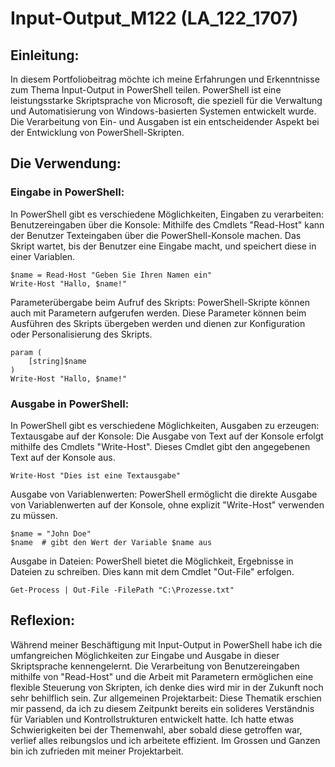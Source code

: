 # Input-Output_M122 (LA_122_1707)
## Einleitung:
In diesem Portfoliobeitrag möchte ich meine Erfahrungen und Erkenntnisse zum Thema Input-Output in PowerShell teilen. PowerShell ist eine leistungsstarke Skriptsprache von Microsoft, die speziell für die Verwaltung und Automatisierung von Windows-basierten Systemen entwickelt wurde. Die Verarbeitung von Ein- und Ausgaben ist ein entscheidender Aspekt bei der Entwicklung von PowerShell-Skripten.
## Die Verwendung:
### Eingabe in PowerShell:
In PowerShell gibt es verschiedene Möglichkeiten, Eingaben zu verarbeiten:
Benutzereingaben über die Konsole: Mithilfe des Cmdlets "Read-Host" kann der Benutzer Texteingaben über die PowerShell-Konsole machen. Das Skript wartet, bis der Benutzer eine Eingabe macht, und speichert diese in einer Variablen.
```
$name = Read-Host "Geben Sie Ihren Namen ein"
Write-Host "Hallo, $name!"
```
Parameterübergabe beim Aufruf des Skripts: PowerShell-Skripte können auch mit Parametern aufgerufen werden. Diese Parameter können beim Ausführen des Skripts übergeben werden und dienen zur Konfiguration oder Personalisierung des Skripts.
```
param (
    [string]$name
)
Write-Host "Hallo, $name!"
```
### Ausgabe in PowerShell:
In PowerShell gibt es verschiedene Möglichkeiten, Ausgaben zu erzeugen:
Textausgabe auf der Konsole: Die Ausgabe von Text auf der Konsole erfolgt mithilfe des Cmdlets "Write-Host". Dieses Cmdlet gibt den angegebenen Text auf der Konsole aus.
```
Write-Host "Dies ist eine Textausgabe"
```
Ausgabe von Variablenwerten: PowerShell ermöglicht die direkte Ausgabe von Variablenwerten auf der Konsole, ohne explizit "Write-Host" verwenden zu müssen.
```
$name = "John Doe"
$name  # gibt den Wert der Variable $name aus
```
Ausgabe in Dateien: PowerShell bietet die Möglichkeit, Ergebnisse in Dateien zu schreiben. Dies kann mit dem Cmdlet "Out-File" erfolgen.
```
Get-Process | Out-File -FilePath "C:\Prozesse.txt"
```
## Reflexion:
Während meiner Beschäftigung mit Input-Output in PowerShell habe ich die umfangreichen Möglichkeiten zur Eingabe und Ausgabe in dieser Skriptsprache kennengelernt. Die Verarbeitung von Benutzereingaben mithilfe von "Read-Host" und die Arbeit mit Parametern ermöglichen eine flexible Steuerung von Skripten, ich denke dies wird mir in der Zukunft noch sehr behilflich sein. Zur allgemeinen Projektarbeit: Diese Thematik erschien mir passend, da ich zu diesem Zeitpunkt bereits ein solideres Verständnis für Variablen und Kontrollstrukturen entwickelt hatte. Ich hatte etwas Schwierigkeiten bei der Themenwahl, aber sobald diese getroffen war, verlief alles reibungslos und ich arbeitete effizient. Im Grossen und Ganzen bin ich zufrieden mit meiner Projektarbeit.

